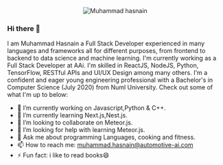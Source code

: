 <div align="center">
<img src="https://www.htxt.co.za/wp-content/uploads/2019/07/chris-ried-ieic5Tq8YMk-unsplash.jpg" alt="Muhammad hasnain"/>
</div>

### Hi there 👋
I am Muhammad Hasnain a Full Stack Developer experienced in many languages and frameworks all for different purposes, from frontend to backend to data science and machine learning. I'm currently working as a Full Stack Developer at AAi. I'm skilled in ReactJS, NodeJS, Python, TensorFlow, RESTful APIs and UI/UX Design among many others. I'm a confident and eager young engineering professional with a Bachelor's in Computer Science (July 2020) from Numl University. Check out some of what I'm up to below:


- 🔭 I’m currently working on Javascript,Python & C++.
- 🌱 I’m currently learning Next.js,Nest.js.
- 👯 I’m looking to collaborate on Meteor.js.
- 🤔 I’m looking for help with learning Meteor.js. 
- 💬 Ask me about programming Languages, cooking and fitness.
- 📫 How to reach me: muhammad.hasnain@automotive-ai.com
- ⚡ Fun fact: i like to read books😄

